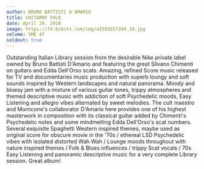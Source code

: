 ```yaml
---
author: BRUNO BATTISTI D'AMARIO
title: CHITARRE FOLK
date: April 29, 2018
image: https://f4.bcbits.com/img/a1593557344_10.jpg
volume: SME 47
soldout: true
---
```


Outstanding Italian Library session from the desirable Nike private label owned by Bruno Battisti D'Amario and featuring the great Silvano Chimenti on guitars and Edda Dell'Orso scats. Amazing, refined Score music released for TV and documentaries music production with superb loungy and soft sounds inspired by Western landscapes and natural panorama. Moody and bluesy jam with a mixture of various guitar tones, trippy atmospheres and themed descriptive music with addiction of soft Psychedelic moods, Easy Listening and allegro vibes alternated by sweet melodies. The cult maestro and Morricone's collaborator D'Amario here provides one of his highest masterwork in composition with its classical guitar added by Chimenti's Psychedelic notes and some mindmelting Edda Dell'Orso's scat numbers. Several exquisite Spaghetti Western inspired themes, maybe used as original score for obscure movie in the '70s / ethereal LSD Psychedelic vibes with isolated distorted Wah Wah / Lounge moods throughout with nature inspired themes / Folk & Blues influences / trippy Scat vocals / 70s Easy Listening and panoramic descriptive music for a very complete Library session. Great album!

<script src='https://player.believe.fr/html5player/3614978555539/53f5dde7044c7-350.js' type='text/javascript'></script>
